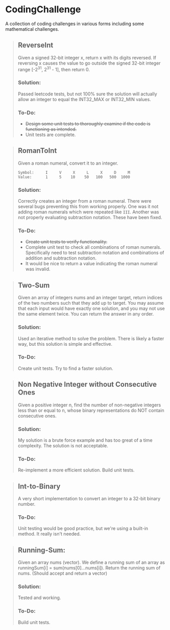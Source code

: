 # CodingChallenge
A collection of coding challenges in various forms including some mathematical challenges.

> ## ReverseInt
> Given a signed 32-bit integer x, return x with its digits reversed. If reversing x causes the value to go outside the signed 32-bit integer range [-2<sup>31</sup>, 2<sup>31</sup> - 1], then return 0.
> ### Solution:
> Passed leetcode tests, but not 100% sure the solution will actually allow an integer to equal the INT32_MAX or INT32_MIN values.
> ### To-Do:
> - ~~Design some unit tests to thoroughly examine if the code is functioning as intended.~~
> - Unit tests are complete.

> ## RomanToInt
> Given a roman numeral, convert it to an integer.
> ```
> Symbol:     I     V     X     L     X     D     M
> Value:      1     5    10    50   100   500  1000
> ```
> ### Solution:
> Correctly creates an integer from a roman numeral.
> There were several bugs preventing this from working properly. 
> One was it not adding roman numerals which were repeated like `III`.
> Another was not properly evaluating subtraction notation. 
> These have been fixed.
> 
> ### To-Do:
> - ~~Create unit tests to verify functionality.~~
> - Complete unit test to check all combinations of roman numerals. Specifically need to test subtraction notation and combinations of addition and subtraction notation.
> - It would be nice to return a value indicating the roman numeral was invalid.

> ## Two-Sum
> Given an array of integers nums and an integer target, return indices of the two numbers such that they add up to target. 
> You may assume that each input would have exactly one solution, and you may not use the same element twice. 
> You can return the answer in any order.
> 
> ### Solution:
> Used an iterative method to solve the problem. There is likely a faster way, but this solution is simple and effective.
> 
> ### To-Do:
> Create unit tests. Try to find a faster solution.

> ## Non Negative Integer without Consecutive Ones
> Given a positive integer n, find the number of non-negative integers less than or equal to n, whose binary representations do NOT contain consecutive ones.
>
> ### Solution:
> My solution is a brute force example and has too great of a time complexity. The solution is not acceptable.
> 
> ### To-Do:
> Re-implement a more efficient solution. Build unit tests.

> ## Int-to-Binary
> A very short implementation to convert an integer to a 32-bit binary number.
> 
> ### To-Do:
> Unit testing would be good practice, but we're using a built-in method. It really isn't needed.

> ## Running-Sum:
> Given an array nums (vector). We define a running sum of an array as runningSum[i] = sum(nums[0]…nums[i]). 
> Return the running sum of nums. (Should accept and return a vector)
> 
> ### Solution:
> Tested and working.
> 
> ### To-Do:
> Build unit tests.
> 